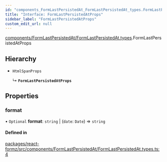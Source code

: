 ```yaml
---
id: "components_FormLastPersistedAt_FormLastPersistedAt_types.FormLastPersistedAtProps"
title: "Interface: FormLastPersistedAtProps"
sidebar_label: "FormLastPersistedAtProps"
custom_edit_url: null
---
```


[components/FormLastPersistedAt/FormLastPersistedAt.types](../modules/components_FormLastPersistedAt_FormLastPersistedAt_types.md).FormLastPersistedAtProps

## Hierarchy

- `HtmlSpanProps`

  ↳ **`FormLastPersistedAtProps`**

## Properties

### format

• `Optional` **format**: `string` \| (`date`: `Date`) => `string`

#### Defined in

[packages/react-formz/src/components/FormLastPersistedAt/FormLastPersistedAt.types.ts:4](https://github.com/ZerryStack/react-formz/blob/1ba1704/packages/react-formz/src/components/FormLastPersistedAt/FormLastPersistedAt.types.ts#L4)
